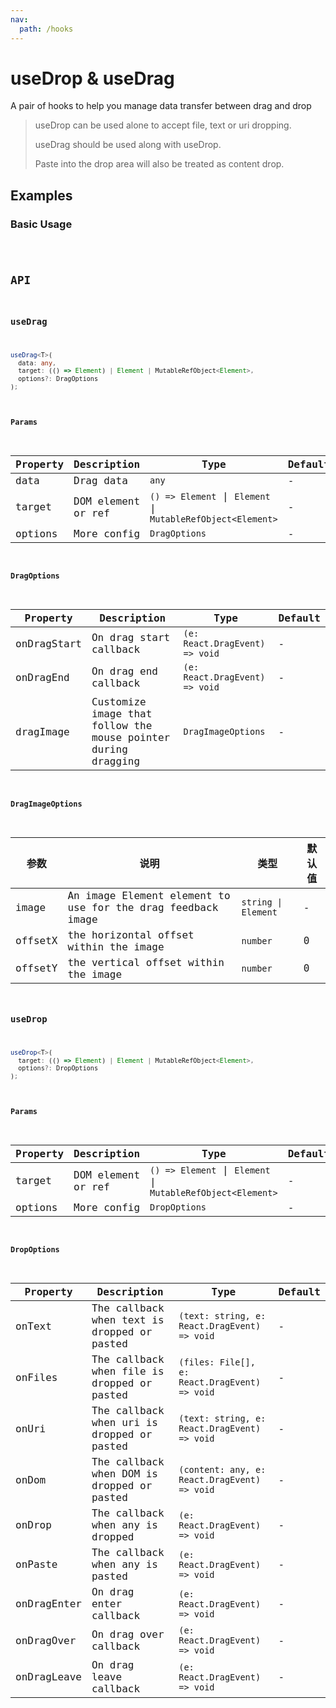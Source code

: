 ```yaml
---
nav:
  path: /hooks
---
```


# useDrop & useDrag

A pair of hooks to help you manage data transfer between drag and drop

> useDrop can be used alone to accept file, text or uri dropping.
>
> useDrag should be used along with useDrop.
>
> Paste into the drop area will also be treated as content drop.

## Examples

### Basic Usage

<code src="./demo/demo1.tsx" />

## API

### useDrag

```typescript
useDrag<T>(
  data: any,
  target: (() => Element) | Element | MutableRefObject<Element>,
  options?: DragOptions
);
```

#### Params

| Property | Description        | Type                                                        | Default |
| -------- | ------------------ | ----------------------------------------------------------- | ------- |
| data     | Drag data          | `any`                                                       | -       |
| target   | DOM element or ref | `() => Element` \| `Element` \| `MutableRefObject<Element>` | -       |
| options  | More config        | `DragOptions`                                               | -       |

#### DragOptions

| Property    | Description                                                   | Type                           | Default |
| ----------- | ------------------------------------------------------------- | ------------------------------ | ------- |
| onDragStart | On drag start callback                                        | `(e: React.DragEvent) => void` | -       |
| onDragEnd   | On drag end callback                                          | `(e: React.DragEvent) => void` | -       |
| dragImage   | Customize image that follow the mouse pointer during dragging | `DragImageOptions`             | -       |

#### DragImageOptions

| 参数    | 说明                                                        | 类型                | 默认值 |
| ------- | ----------------------------------------------------------- | ------------------- | ------ |
| image   | An image Element element to use for the drag feedback image | `string \| Element` | -      |
| offsetX | the horizontal offset within the image                      | `number`            | 0      |
| offsetY | the vertical offset within the image                        | `number`            | 0      |

### useDrop

```typescript
useDrop<T>(
  target: (() => Element) | Element | MutableRefObject<Element>,
  options?: DropOptions
);
```

#### Params

| Property | Description        | Type                                                        | Default |
| -------- | ------------------ | ----------------------------------------------------------- | ------- |
| target   | DOM element or ref | `() => Element` \| `Element` \| `MutableRefObject<Element>` | -       |
| options  | More config        | `DropOptions`                                               | -       |

#### DropOptions

| Property    | Description                                 | Type                                          | Default |
| ----------- | ------------------------------------------- | --------------------------------------------- | ------- |
| onText      | The callback when text is dropped or pasted | `(text: string, e: React.DragEvent) => void`  | -       |
| onFiles     | The callback when file is dropped or pasted | `(files: File[], e: React.DragEvent) => void` | -       |
| onUri       | The callback when uri is dropped or pasted  | `(text: string, e: React.DragEvent) => void`  | -       |
| onDom       | The callback when DOM is dropped or pasted  | `(content: any, e: React.DragEvent) => void`  | -       |
| onDrop      | The callback when any is dropped            | `(e: React.DragEvent) => void`                | -       |
| onPaste     | The callback when any is pasted             | `(e: React.DragEvent) => void`                | -       |
| onDragEnter | On drag enter callback                      | `(e: React.DragEvent) => void`                | -       |
| onDragOver  | On drag over callback                       | `(e: React.DragEvent) => void`                | -       |
| onDragLeave | On drag leave callback                      | `(e: React.DragEvent) => void`                | -       |
